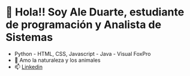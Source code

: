 # 👋 Hola!! Soy Ale Duarte, estudiante de programación y Analista de Sistemas
- Python - HTML, CSS, Javascript - Java - Visual FoxPro
- 🌱 Amo la naturaleza y los animales
- 📫 [Linkedin ]([https://www.linkedin.com/in/duarteale/)
 
